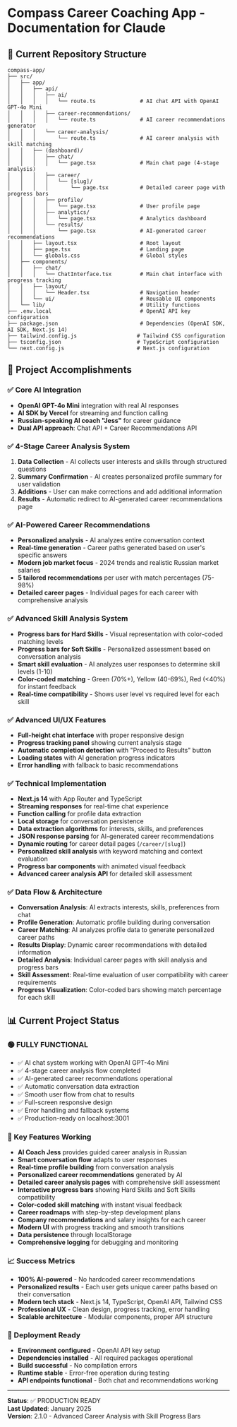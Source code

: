 # Compass Career Coaching App - Documentation for Claude

## 📁 Current Repository Structure

```
compass-app/
├── src/
│   ├── app/
│   │   ├── api/
│   │   │   ├── ai/
│   │   │   │   └── route.ts              # AI chat API with OpenAI GPT-4o Mini
│   │   │   ├── career-recommendations/
│   │   │   │   └── route.ts              # AI career recommendations generator
│   │   │   └── career-analysis/
│   │   │       └── route.ts              # AI career analysis with skill matching
│   │   ├── (dashboard)/
│   │   │   ├── chat/
│   │   │   │   └── page.tsx              # Main chat page (4-stage analysis)
│   │   │   ├── career/
│   │   │   │   └── [slug]/
│   │   │   │       └── page.tsx          # Detailed career page with progress bars
│   │   │   ├── profile/
│   │   │   │   └── page.tsx              # User profile page
│   │   │   ├── analytics/
│   │   │   │   └── page.tsx              # Analytics dashboard
│   │   │   └── results/
│   │   │       └── page.tsx              # AI-generated career recommendations
│   │   ├── layout.tsx                    # Root layout
│   │   ├── page.tsx                      # Landing page
│   │   └── globals.css                   # Global styles
│   ├── components/
│   │   ├── chat/
│   │   │   └── ChatInterface.tsx         # Main chat interface with progress tracking
│   │   ├── layout/
│   │   │   └── Header.tsx                # Navigation header
│   │   └── ui/                           # Reusable UI components
│   └── lib/                              # Utility functions
├── .env.local                            # OpenAI API key configuration
├── package.json                          # Dependencies (OpenAI SDK, AI SDK, Next.js 14)
├── tailwind.config.js                   # Tailwind CSS configuration
├── tsconfig.json                        # TypeScript configuration
└── next.config.js                       # Next.js configuration
```

## 🚀 Project Accomplishments

### ✅ Core AI Integration
- **OpenAI GPT-4o Mini** integration with real AI responses
- **AI SDK by Vercel** for streaming and function calling
- **Russian-speaking AI coach "Jess"** for career guidance
- **Dual API approach**: Chat API + Career Recommendations API

### ✅ 4-Stage Career Analysis System
1. **Data Collection** - AI collects user interests and skills through structured questions
2. **Summary Confirmation** - AI creates personalized profile summary for user validation
3. **Additions** - User can make corrections and add additional information  
4. **Results** - Automatic redirect to AI-generated career recommendations page

### ✅ AI-Powered Career Recommendations
- **Personalized analysis** - AI analyzes entire conversation context
- **Real-time generation** - Career paths generated based on user's specific answers
- **Modern job market focus** - 2024 trends and realistic Russian market salaries
- **5 tailored recommendations** per user with match percentages (75-98%)
- **Detailed career pages** - Individual pages for each career with comprehensive analysis

### ✅ Advanced Skill Analysis System
- **Progress bars for Hard Skills** - Visual representation with color-coded matching levels
- **Progress bars for Soft Skills** - Personalized assessment based on conversation analysis
- **Smart skill evaluation** - AI analyzes user responses to determine skill levels (1-10)
- **Color-coded matching** - Green (70%+), Yellow (40-69%), Red (<40%) for instant feedback
- **Real-time compatibility** - Shows user level vs required level for each skill

### ✅ Advanced UI/UX Features
- **Full-height chat interface** with proper responsive design
- **Progress tracking panel** showing current analysis stage
- **Automatic completion detection** with "Proceed to Results" button
- **Loading states** with AI generation progress indicators
- **Error handling** with fallback to basic recommendations

### ✅ Technical Implementation
- **Next.js 14** with App Router and TypeScript
- **Streaming responses** for real-time chat experience
- **Function calling** for profile data extraction
- **Local storage** for conversation persistence
- **Data extraction algorithms** for interests, skills, and preferences
- **JSON response parsing** for AI-generated career recommendations
- **Dynamic routing** for career detail pages (`/career/[slug]`)
- **Personalized skill analysis** with keyword matching and context evaluation
- **Progress bar components** with animated visual feedback
- **Advanced career analysis API** for detailed skill assessment

### ✅ Data Flow & Architecture
- **Conversation Analysis**: AI extracts interests, skills, preferences from chat
- **Profile Generation**: Automatic profile building during conversation
- **Career Matching**: AI analyzes profile data to generate personalized career paths
- **Results Display**: Dynamic career recommendations with detailed information
- **Detailed Analysis**: Individual career pages with skill analysis and progress bars
- **Skill Assessment**: Real-time evaluation of user compatibility with career requirements
- **Progress Visualization**: Color-coded bars showing match percentage for each skill

## 📊 Current Project Status

### 🟢 FULLY FUNCTIONAL
- ✅ AI chat system working with OpenAI GPT-4o Mini
- ✅ 4-stage career analysis flow completed
- ✅ AI-generated career recommendations operational
- ✅ Automatic conversation data extraction
- ✅ Smooth user flow from chat to results
- ✅ Full-screen responsive design
- ✅ Error handling and fallback systems
- ✅ Production-ready on localhost:3001

### 🎯 Key Features Working
- **AI Coach Jess** provides guided career analysis in Russian
- **Smart conversation flow** adapts to user responses
- **Real-time profile building** from conversation analysis
- **Personalized career recommendations** generated by AI
- **Detailed career analysis pages** with comprehensive skill assessment
- **Interactive progress bars** showing Hard Skills and Soft Skills compatibility
- **Color-coded skill matching** with instant visual feedback
- **Career roadmaps** with step-by-step development plans
- **Company recommendations** and salary insights for each career
- **Modern UI** with progress tracking and smooth transitions
- **Data persistence** through localStorage
- **Comprehensive logging** for debugging and monitoring

### 📈 Success Metrics
- **100% AI-powered** - No hardcoded career recommendations
- **Personalized results** - Each user gets unique career paths based on their conversation
- **Modern tech stack** - Next.js 14, TypeScript, OpenAI API, Tailwind CSS
- **Professional UX** - Clean design, progress tracking, error handling
- **Scalable architecture** - Modular components, proper API structure

### 🚀 Deployment Ready
- **Environment configured** - OpenAI API key setup
- **Dependencies installed** - All required packages operational
- **Build successful** - No compilation errors
- **Runtime stable** - Error-free operation during testing
- **API endpoints functional** - Both chat and recommendations working

---

**Status**: ✅ PRODUCTION READY  
**Last Updated**: January 2025  
**Version**: 2.1.0 - Advanced Career Analysis with Skill Progress Bars